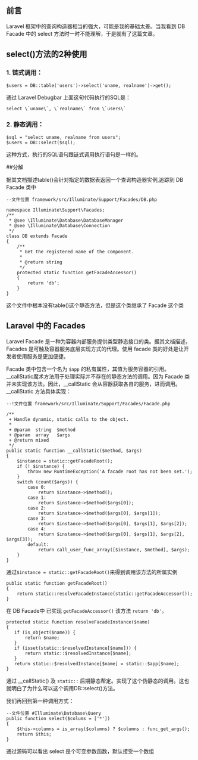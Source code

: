 ## 前言

Laravel 框架中的查询构造器相当的强大，可能是我的基础太差。当我看到 DB Facade 中的 select 方法时一时不能理解，于是就有了这篇文章。

## select()方法的2种使用

### 1. 链式调用：

    $users = DB::table('users')->select('uname, realname')->get();

通过 Laravel Debugbar 上面这句代码执行的SQL是：

    select \`uname\`, \`realname\` from \`users\`

### 2. 静态调用：

    $sql = "select uname, realname from users";
    $users = DB::select($sql);

这种方式，执行的SQL语句跟链式调用执行语句是一样的。

##分解

据其文档描述table()会针对指定的数据表返回一个查询构造器实例,追踪到 DB Facade 类中
    
    --文件位置 framework/src/Illuminate/Support/Facades/DB.php

    namespace Illuminate\Support\Facades;
    /**
     * @see \Illuminate\Database\DatabaseManager
     * @see \Illuminate\Database\Connection
     */
    class DB extends Facade
    {
        /**
         * Get the registered name of the component.
         *
         * @return string
         */
        protected static function getFacadeAccessor()
        {
            return 'db';
        }
    }
这个文件中根本没有table()这个静态方法，但是这个类继承了 Facade 这个类

## Laravel 中的 Facades
Laravel Facade 是一种为容器内部服务提供类型静态接口的类。据其文档描述，Facades 是可触及容器服务底层实现方式的代理。使用 facade 类的好处是让开发者使用服务是更加便捷。


Facade 类中包含一个名为 `$app` 的私有属性，其值为服务容器的引用。
\__callStatic魔术方法用于处理实际并不存在的静态方法的调用。因为 Facade 类并未实现该方法。因此，__callStatic 会从容器获取各自的服务，进而调用。
__callStatic 方法具体实现：

    --!文件位置 framework/src/Illuminate/Support/Facades/Facade.php

    /**
     + Handle dynamic, static calls to the object.
     *
     + @param  string  $method
     + @param  array   $args
     + @return mixed
     */
    public static function __callStatic($method, $args)
    {
        $instance = static::getFacadeRoot();
        if (! $instance) {
            throw new RuntimeException('A facade root has not been set.');
        }
        switch (count($args)) {
            case 0:
                return $instance->$method();
            case 1:
                return $instance->$method($args[0]);
            case 2:
                return $instance->$method($args[0], $args[1]);
            case 3:
                return $instance->$method($args[0], $args[1], $args[2]);
            case 4:
                return $instance->$method($args[0], $args[1], $args[2], $args[3]);
            default:
                return call_user_func_array([$instance, $method], $args);
        }
    }

通过`$instance = static::getFacadeRoot()`来得到调用该方法的所属实例

    public static function getFacadeRoot()
    {
        return static::resolveFacadeInstance(static::getFacadeAccessor());
    }

在 DB Facade中 已实现 `getFacadeAccessor()` 该方法 `return 'db'`。

    protected static function resolveFacadeInstance($name)
    {
       if (is_object($name)) {
           return $name;
       }
       if (isset(static::$resolvedInstance[$name])) {
           return static::$resolvedInstance[$name];
       }
       return static::$resolvedInstance[$name] = static::$app[$name];
    }

通过 __callStatic() 及 `static::` 后期静态帮定。实现了这个伪静态的调用。这也就明白了为什么可以这个调用DB::select()方法。

我们再回到第一种调用方式：

    --文件位置 #Illuminate\Database\Query
    public function select($colums = ['*'])
    {
        $this->columns = is_array($columns) ? $columns : func_get_args();
        return $this;
    }

通过源码可以看出 select 是个可变参数函数，默认接受一个数组

